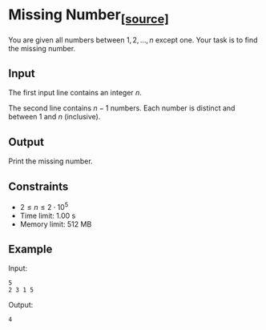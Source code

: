 # Missing Number<sub>[[source]](https://cses.fi/problemset/task/1083)</sub>

You are given all numbers between $1,2,\ldots,n$ except one. Your task is to find the missing number.

## Input

The first input line contains an integer $n$.

The second line contains $n-1$ numbers. Each number is distinct and between $1$ and $n$ (inclusive).

## Output

Print the missing number.

## Constraints

- $2 \le n \le 2 \cdot 10^5$
- Time limit: 1.00 s
- Memory limit: 512 MB

## Example

Input:

    5
    2 3 1 5

Output:

    4
